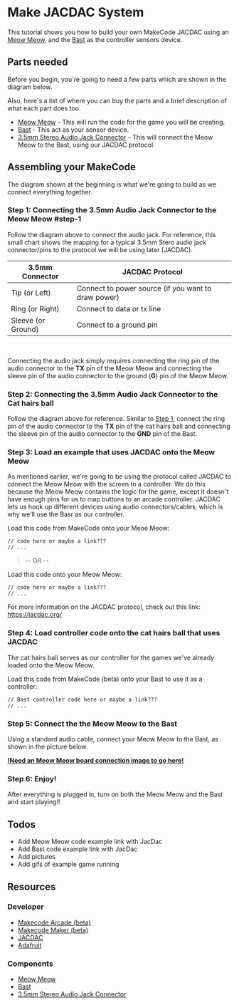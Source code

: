 # Make JACDAC System


This tutorial shows you how to build your own MakeCode JACDAC using an [Meow Meow](https://www.electroniccats.com), and the [Bast](https://www.electroniccats.com) as the controller sensors device.

## Parts needed

Before you begin, you're going to need a few parts which are shown in the diagram below.

Also, here's a list of where you can buy the parts and a brief description of what each part does too.

* [Meow Meow](https://www.electroniccats.com) - This will run the code for the game you will be creating.
* [Bast](https://www.electroniccats.com) - This act as your sensor device.
* [3.5mm Stereo Audio Jack Connector](https://www.adafruit.com/product/2791/) - This will connect the Meow Meow to the Bast, using our JACDAC protocol. 

## Assembling your MakeCode

The diagram shown at the beginning is what we're going to build as we connect everything together.


### Step 1: Connecting the 3.5mm Audio Jack Connector to the Meow Meow #step-1


Follow the diagram above to connect the audio jack.  For reference, this small chart shows the mapping for a typical 3.5mm Stero audio jack connector/pins to the protocol we will be using later (JACDAC). 

| 3.5mm Connector | JACDAC Protocol|
| ------ | ------ |
| Tip (or Left) | Connect to power source (if you want to draw power) |
| Ring (or Right) | Connect to data or tx line |
| Sleeve (or Ground) | Connect to a ground pin|
<br/>

Connecting the audio jack simply requires connecting the ring pin of the audio connector to the **TX** pin of the Meow Meow and connecting the sleeve pin of the audio connector to the ground (**G**) pin of the Meow Meow.

### Step 2: Connecting the 3.5mm Audio Jack Connector to the Cat hairs ball


Follow the diagram above for reference. Similar to [Step 1](#step-1), connect the ring pin of the audio connector to the **TX** pin of the cat hairs ball and connecting the sleeve pin of the audio connector to the **GND** pin of the Bast.

### Step 3: Load an example that uses JACDAC onto the Meow Meow

As mentioned earlier, we're going to be using the protocol called JACDAC to connect the Meow Meow with the screen to a controller. We do this because the Meow Meow contains the logic for the game, except it doesn't have enough pins for us to map buttons to an arcade controller. JACDAC lets us hook up different devices using audio connectors/cables, which is why we'll use the Basr as our controller.

Load this code from MakeCode onto your Meoe Meow:

```typescript-ignore
// code here or maybe a link???
// ...
```

>-- OR --
  
Load this code onto your Meow Meow:

```typescript-ignore
// code here or maybe a link???
// ...
```
 
For more information on the JACDAC protocol, check out this link: https://jacdac.org/

### Step 4: Load controller code onto the cat hairs ball that uses JACDAC

The cat hairs ball serves as our controller for the games we've already loaded onto the Meow Meow. 

Load this code from MakeCode (beta) onto your Bast to use it as a controller:

```typescript-ignore
// Bast controller code here or maybe a link???
// ...
```

### Step 5: Connect the the Meow Meow to the Bast

Using a standard audio cable, connect your Meow Meow to the Bast, as shown in the picture below.

**[!Need an Meow Meow board connection image to go here!](#)**

### Step 6: Enjoy!

After everything is plugged in, turn on both the Meow Meow and the Bast and start playing!!

## Todos

* Add Meow Meow code example link with JacDac
* Add Bast code example link with JacDac
* Add pictures
* Add gifs of example game running

## Resources

### Developer

* [Makecode Arcade (beta)](https://arcade.makecode.com/beta)
* [Makecode Maker (beta)](https://maker.makecode.com/beta)
* [JACDAC](https://jacdac.org/)
* [Adafruit](https://www.adafruit.com)

### Components

* [Meow Meow](https://www.electroniccats.com)
* [Bast](https://www.electroniccats.com)
* [3.5mm Stereo Audio Jack Connector](https://www.adafruit.com/product/2791/)